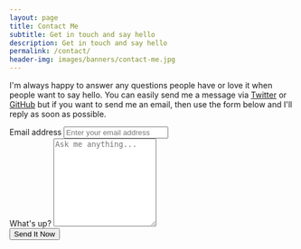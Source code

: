 ```yaml
---
layout: page
title: Contact Me
subtitle: Get in touch and say hello
description: Get in touch and say hello
permalink: /contact/
header-img: images/banners/contact-me.jpg
---
```


I'm always happy to answer any questions people have or love it when people want to say hello. You can easily send me a message via [Twitter](https://twitter.com/marclittlemore) or [GitHub](https://github.com/MarcL) but if you want to send me an email, then use the form below and I'll reply as soon as possible.

<form id="contactform" action="//formspree.io/marc@marclittlemore.com" method="POST">
  <div class="form-group">
    <label for="emailAddresss">Email address</label>
    <input type="email" class="form-control" id="emailAddresss" name="email" placeholder="Enter your email address">
  </div>
  <div class="form-group">
    <label for="message">What's up?</label>
    <textarea class="form-control" id="message" rows="10" placeholder="Ask me anything..." name="message"></textarea>
  </div>
  <input type="hidden" name="_subject" value="Website contact" />
  <input type="hidden" name="_next" value="{{site.url}}/contact/thanks/" />
  <button type="submit" class="btn btn-primary">Send It Now</button>
</form>